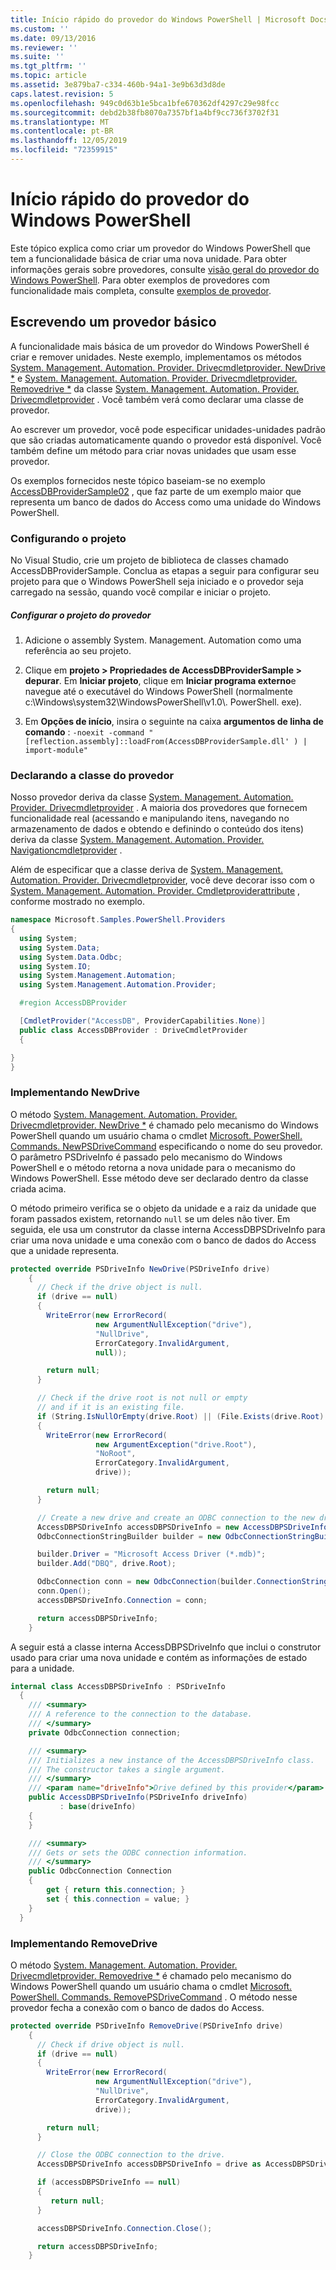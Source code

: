 ```yaml
---
title: Início rápido do provedor do Windows PowerShell | Microsoft Docs
ms.custom: ''
ms.date: 09/13/2016
ms.reviewer: ''
ms.suite: ''
ms.tgt_pltfrm: ''
ms.topic: article
ms.assetid: 3e879ba7-c334-460b-94a1-3e9b63d3d8de
caps.latest.revision: 5
ms.openlocfilehash: 949c0d63b1e5bca1bfe670362df4297c29e98fcc
ms.sourcegitcommit: debd2b38fb8070a7357bf1a4bf9cc736f3702f31
ms.translationtype: MT
ms.contentlocale: pt-BR
ms.lasthandoff: 12/05/2019
ms.locfileid: "72359915"
---
```

# <a name="windows-powershell-provider-quickstart"></a>Início rápido do provedor do Windows PowerShell

Este tópico explica como criar um provedor do Windows PowerShell que tem a funcionalidade básica de criar uma nova unidade. Para obter informações gerais sobre provedores, consulte [visão geral do provedor do Windows PowerShell](./windows-powershell-provider-overview.md). Para obter exemplos de provedores com funcionalidade mais completa, consulte [exemplos de provedor](./provider-samples.md).

## <a name="writing-a-basic-provider"></a>Escrevendo um provedor básico

A funcionalidade mais básica de um provedor do Windows PowerShell é criar e remover unidades. Neste exemplo, implementamos os métodos [System. Management. Automation. Provider. Drivecmdletprovider. NewDrive *](/dotnet/api/System.Management.Automation.Provider.DriveCmdletProvider.NewDrive) e [System. Management. Automation. Provider. Drivecmdletprovider. Removedrive *](/dotnet/api/System.Management.Automation.Provider.DriveCmdletProvider.RemoveDrive) da classe [System. Management. Automation. Provider. Drivecmdletprovider](/dotnet/api/System.Management.Automation.Provider.DriveCmdletProvider) . Você também verá como declarar uma classe de provedor.

Ao escrever um provedor, você pode especificar unidades-unidades padrão que são criadas automaticamente quando o provedor está disponível. Você também define um método para criar novas unidades que usam esse provedor.

Os exemplos fornecidos neste tópico baseiam-se no exemplo [AccessDBProviderSample02](./accessdbprovidersample02.md) , que faz parte de um exemplo maior que representa um banco de dados do Access como uma unidade do Windows PowerShell.

### <a name="setting-up-the-project"></a>Configurando o projeto

No Visual Studio, crie um projeto de biblioteca de classes chamado AccessDBProviderSample. Conclua as etapas a seguir para configurar seu projeto para que o Windows PowerShell seja iniciado e o provedor seja carregado na sessão, quando você compilar e iniciar o projeto.

##### <a name="configure-the-provider-project"></a>Configurar o projeto do provedor

1. Adicione o assembly System. Management. Automation como uma referência ao seu projeto.

2. Clique em **projeto > Propriedades de AccessDBProviderSample > depurar**. Em **Iniciar projeto**, clique em **Iniciar programa externo**e navegue até o executável do Windows PowerShell (normalmente c:\Windows\system32\WindowsPowerShell\v1.0\\. PowerShell. exe).

3. Em **Opções de início**, insira o seguinte na caixa **argumentos de linha de comando** : `-noexit -command "[reflection.assembly]::loadFrom(AccessDBProviderSample.dll' ) | import-module"`

### <a name="declaring-the-provider-class"></a>Declarando a classe do provedor

Nosso provedor deriva da classe [System. Management. Automation. Provider. Drivecmdletprovider](/dotnet/api/System.Management.Automation.Provider.DriveCmdletProvider) . A maioria dos provedores que fornecem funcionalidade real (acessando e manipulando itens, navegando no armazenamento de dados e obtendo e definindo o conteúdo dos itens) deriva da classe [System. Management. Automation. Provider. Navigationcmdletprovider](/dotnet/api/System.Management.Automation.Provider.NavigationCmdletProvider) .

Além de especificar que a classe deriva de [System. Management. Automation. Provider. Drivecmdletprovider](/dotnet/api/System.Management.Automation.Provider.DriveCmdletProvider), você deve decorar isso com o [System. Management. Automation. Provider. Cmdletproviderattribute](/dotnet/api/System.Management.Automation.Provider.CmdletProviderAttribute) , conforme mostrado no exemplo.

```csharp
namespace Microsoft.Samples.PowerShell.Providers
{
  using System;
  using System.Data;
  using System.Data.Odbc;
  using System.IO;
  using System.Management.Automation;
  using System.Management.Automation.Provider;

  #region AccessDBProvider

  [CmdletProvider("AccessDB", ProviderCapabilities.None)]
  public class AccessDBProvider : DriveCmdletProvider
  {

}
}
```

### <a name="implementing-newdrive"></a>Implementando NewDrive

O método [System. Management. Automation. Provider. Drivecmdletprovider. NewDrive *](/dotnet/api/System.Management.Automation.Provider.DriveCmdletProvider.NewDrive) é chamado pelo mecanismo do Windows PowerShell quando um usuário chama o cmdlet [Microsoft. PowerShell. Commands. NewPSDriveCommand](/dotnet/api/Microsoft.PowerShell.Commands.Newpsdrivecommand) especificando o nome do seu provedor. O parâmetro PSDriveInfo é passado pelo mecanismo do Windows PowerShell e o método retorna a nova unidade para o mecanismo do Windows PowerShell. Esse método deve ser declarado dentro da classe criada acima.

O método primeiro verifica se o objeto da unidade e a raiz da unidade que foram passados existem, retornando `null` se um deles não tiver. Em seguida, ele usa um construtor da classe interna AccessDBPSDriveInfo para criar uma nova unidade e uma conexão com o banco de dados do Access que a unidade representa.

```csharp
protected override PSDriveInfo NewDrive(PSDriveInfo drive)
    {
      // Check if the drive object is null.
      if (drive == null)
      {
        WriteError(new ErrorRecord(
                   new ArgumentNullException("drive"),
                   "NullDrive",
                   ErrorCategory.InvalidArgument,
                   null));

        return null;
      }

      // Check if the drive root is not null or empty
      // and if it is an existing file.
      if (String.IsNullOrEmpty(drive.Root) || (File.Exists(drive.Root) == false))
      {
        WriteError(new ErrorRecord(
                   new ArgumentException("drive.Root"),
                   "NoRoot",
                   ErrorCategory.InvalidArgument,
                   drive));

        return null;
      }

      // Create a new drive and create an ODBC connection to the new drive.
      AccessDBPSDriveInfo accessDBPSDriveInfo = new AccessDBPSDriveInfo(drive);
      OdbcConnectionStringBuilder builder = new OdbcConnectionStringBuilder();

      builder.Driver = "Microsoft Access Driver (*.mdb)";
      builder.Add("DBQ", drive.Root);

      OdbcConnection conn = new OdbcConnection(builder.ConnectionString);
      conn.Open();
      accessDBPSDriveInfo.Connection = conn;

      return accessDBPSDriveInfo;
    }
```

A seguir está a classe interna AccessDBPSDriveInfo que inclui o construtor usado para criar uma nova unidade e contém as informações de estado para a unidade.

```csharp
internal class AccessDBPSDriveInfo : PSDriveInfo
  {
    /// <summary>
    /// A reference to the connection to the database.
    /// </summary>
    private OdbcConnection connection;

    /// <summary>
    /// Initializes a new instance of the AccessDBPSDriveInfo class.
    /// The constructor takes a single argument.
    /// </summary>
    /// <param name="driveInfo">Drive defined by this provider</param>
    public AccessDBPSDriveInfo(PSDriveInfo driveInfo)
           : base(driveInfo)
    {
    }

    /// <summary>
    /// Gets or sets the ODBC connection information.
    /// </summary>
    public OdbcConnection Connection
    {
        get { return this.connection; }
        set { this.connection = value; }
    }
  }
```

### <a name="implementing-removedrive"></a>Implementando RemoveDrive

O método [System. Management. Automation. Provider. Drivecmdletprovider. Removedrive *](/dotnet/api/System.Management.Automation.Provider.DriveCmdletProvider.RemoveDrive) é chamado pelo mecanismo do Windows PowerShell quando um usuário chama o cmdlet [Microsoft. PowerShell. Commands. RemovePSDriveCommand](/dotnet/api/Microsoft.PowerShell.Commands.removepsdrivecommand) . O método nesse provedor fecha a conexão com o banco de dados do Access.

```csharp
protected override PSDriveInfo RemoveDrive(PSDriveInfo drive)
    {
      // Check if drive object is null.
      if (drive == null)
      {
        WriteError(new ErrorRecord(
                   new ArgumentNullException("drive"),
                   "NullDrive",
                   ErrorCategory.InvalidArgument,
                   drive));

        return null;
      }

      // Close the ODBC connection to the drive.
      AccessDBPSDriveInfo accessDBPSDriveInfo = drive as AccessDBPSDriveInfo;

      if (accessDBPSDriveInfo == null)
      {
         return null;
      }

      accessDBPSDriveInfo.Connection.Close();

      return accessDBPSDriveInfo;
    }
```